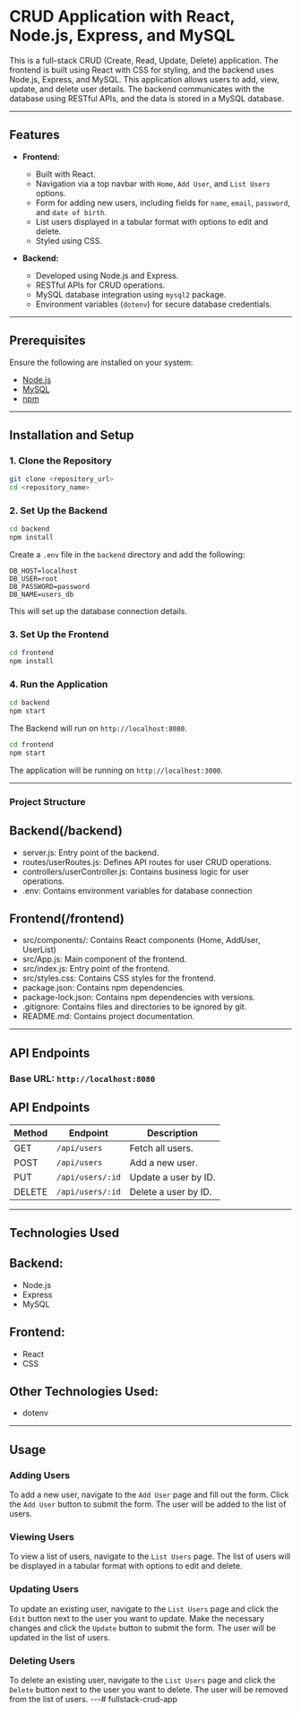 # CRUD Application with React, Node.js, Express, and MySQL

This is a full-stack CRUD (Create, Read, Update, Delete) application. The frontend is built using React with CSS for styling, and the backend uses Node.js, Express, and MySQL. This application allows users to add, view, update, and delete user details. The backend communicates with the database using RESTful APIs, and the data is stored in a MySQL database.

---

## Features

- **Frontend:**
  - Built with React.
  - Navigation via a top navbar with `Home`, `Add User`, and `List Users` options.
  - Form for adding new users, including fields for `name`, `email`, `password`, and `date of birth`.
  - List users displayed in a tabular format with options to edit and delete.
  - Styled using CSS.

- **Backend:**
  - Developed using Node.js and Express.
  - RESTful APIs for CRUD operations.
  - MySQL database integration using `mysql2` package.
  - Environment variables (`dotenv`) for secure database credentials.

---

## Prerequisites

Ensure the following are installed on your system:
- [Node.js](https://nodejs.org/)
- [MySQL](https://www.mysql.com/)
- [npm](https://www.npmjs.com/)

---

## Installation and Setup

### 1. Clone the Repository

```bash
git clone <repository_url>
cd <repository_name>
```

### 2. Set Up the Backend

```bash
cd backend
npm install
```

Create a `.env` file in the `backend` directory and add the following:

```
DB_HOST=localhost
DB_USER=root
DB_PASSWORD=password
DB_NAME=users_db
```

This will set up the database connection details.

### 3. Set Up the Frontend

```bash
cd frontend
npm install
```

### 4. Run the Application

```bash
cd backend
npm start
```
The Backend will run on `http://localhost:8080`.
```bash
cd frontend
npm start
```

The application will be running on `http://localhost:3000`.

---
### Project Structure

## Backend(/backend)

- server.js: Entry point of the backend.
- routes/userRoutes.js: Defines API routes for user CRUD operations.
- controllers/userController.js: Contains business logic for user operations.
- .env: Contains environment variables for database connection

## Frontend(/frontend)
- src/components/: Contains React components (Home, AddUser, UserList)
- src/App.js: Main component of the frontend.
- src/index.js: Entry point of the frontend.
- src/styles.css: Contains CSS styles for the frontend.
- package.json: Contains npm dependencies.
- package-lock.json: Contains npm dependencies with versions.
- .gitignore: Contains files and directories to be ignored by git.
- README.md: Contains project documentation.

---
## API Endpoints

### Base URL: `http://localhost:8080`
## API Endpoints

| Method | Endpoint         | Description              |
|--------|-------------------|--------------------------|
| GET    | `/api/users`      | Fetch all users.         |
| POST   | `/api/users`      | Add a new user.          |
| PUT    | `/api/users/:id`  | Update a user by ID.     |
| DELETE | `/api/users/:id`  | Delete a user by ID.     |






---
## Technologies Used

## Backend: 
- Node.js
- Express
- MySQL

## Frontend:
- React
- CSS
## Other Technologies Used:
- dotenv

---

## Usage

### Adding Users

To add a new user, navigate to the `Add User` page and fill out the form. Click the `Add User` button to submit the form. The user will be added to the list of users.

### Viewing Users

To view a list of users, navigate to the `List Users` page. The list of users will be displayed in a tabular format with options to edit and delete.

### Updating Users

To update an existing user, navigate to the `List Users` page and click the `Edit` button next to the user you want to update. Make the necessary changes and click the `Update` button to submit the form. The user will be updated in the list of users.

### Deleting Users

To delete an existing user, navigate to the `List Users` page and click the `Delete` button next to the user you want to delete. The user will be removed from the list of users.
---# fullstack-crud-app
